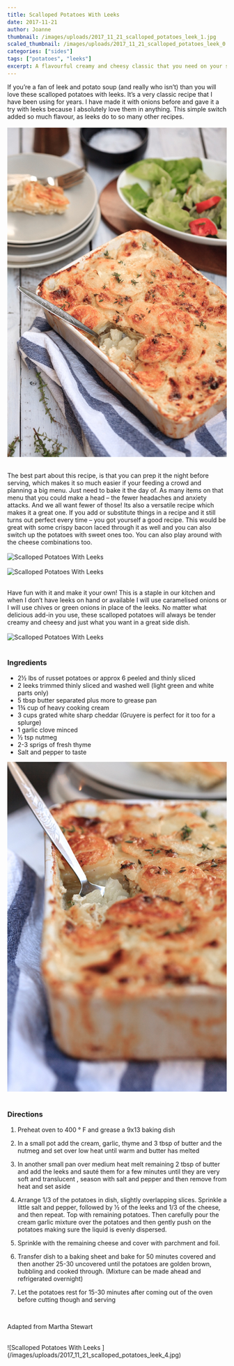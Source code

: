 ```yaml
---
title: Scalloped Potatoes With Leeks
date: 2017-11-21
author: Joanne
thumbnail: /images/uploads/2017_11_21_scalloped_potatoes_leek_1.jpg
scaled_thumbnail: /images/uploads/2017_11_21_scalloped_potatoes_leek_0.jpg
categories: ["sides"]
tags: ["potatoes", "leeks"]
excerpt: A flavourful creamy and cheesy classic that you need on your sides menu
---
```


If you’re  a fan of leek and potato soup (and really who isn’t) than you will love these scalloped potatoes with leeks. It’s a very classic recipe that I have been using for years.  I have made it with onions before and gave it a try with leeks because I absolutely love them in anything. This simple switch added so much flavour, as leeks do to so many other recipes.
<br>
<br>
![Scalloped Potatoes With Leeks ](/images/uploads/2017_11_21_scalloped_potatoes_leek_2.jpg)
<br>
<br>

The best part about this recipe, is that you can prep it the night before serving, which makes it so much easier if your feeding a crowd and planning a big menu.  Just need to bake it the day of. As many items on that menu that you could make a head &ndash; the fewer headaches and anxiety attacks. And we all want fewer of those! Its also a versatile recipe which makes it a great one. If you add or substitute things in a recipe and it still turns out perfect every time &ndash; you got yourself a good recipe. This would be great with some crispy bacon laced through it as well and you can also switch up the potatoes with sweet ones too. You can also play around with the cheese combinations too.
<br>
<br>
![Scalloped Potatoes With Leeks ](/images/uploads/2017_11_21_scalloped_potatoes_leek_5.jpg)
<br>
<br>
![Scalloped Potatoes With Leeks ](/images/uploads/2017_11_21_scalloped_potatoes_leek_6.jpg)
<br>
<br>

Have fun with it and make it your own! This is a staple in our kitchen and when I don’t have leeks on hand or available I will use caramelised onions or I will use chives or green onions in place of the leeks. No matter what delicious add-in you use, these scalloped potatoes will always be tender creamy and cheesy and just what you want in a great side dish.
<br>
<br>
![Scalloped Potatoes With Leeks ](/images/uploads/2017_11_21_scalloped_potatoes_leek_7.jpg)
<br>
<br>

### Ingredients

* 2&frac12; lbs of russet potatoes or approx 6 peeled and thinly sliced
* 2 leeks trimmed thinly sliced and washed well (light green and white parts only)
* 5 tbsp butter separated plus more to grease pan
* 1&frac34; cup of heavy cooking cream
* 3 cups grated white sharp cheddar (Gruyere is perfect for it too for a splurge)
* 1 garlic clove minced
* &frac12; tsp nutmeg
* 2-3 sprigs of fresh thyme
* Salt and pepper to taste  

![Scalloped Potatoes With Leeks ](/images/uploads/2017_11_21_scalloped_potatoes_leek_3.jpg)
<br>
<br>

### Directions

1. Preheat oven to 400 &deg; F and grease a 9x13 baking dish

1. In a small pot add the cream, garlic, thyme and 3 tbsp of butter and the nutmeg and set over low heat until warm and butter has melted

1. In another small pan over medium heat melt remaining 2 tbsp of butter and add the leeks and sauté them for a few minutes until they are very soft and translucent , season with salt and pepper and then remove from heat and set aside

1. Arrange 1/3 of the potatoes in dish, slightly overlapping slices. Sprinkle a little salt and pepper, followed by &frac12; of the leeks and 1/3 of the cheese, and then repeat. Top with remaining potatoes.  Then carefully pour the cream garlic mixture over the potatoes and then gently push on the potatoes making sure the liquid is evenly dispersed.

1. Sprinkle with the remaining cheese and cover with parchment and foil.

1. Transfer dish to a baking sheet and bake for 50 minutes covered and then another 25-30 uncovered until the potatoes are golden brown, bubbling and cooked through. (Mixture can be made ahead and refrigerated overnight)

1. Let the potatoes rest for 15-30 minutes after coming out of the oven before cutting though and serving
<br>

Adapted from Martha Stewart

<br>
![Scalloped Potatoes With Leeks ](/images/uploads/2017_11_21_scalloped_potatoes_leek_4.jpg)
